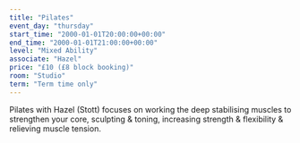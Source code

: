 ```yaml
---
title: "Pilates"
event_day: "thursday"
start_time: "2000-01-01T20:00:00+00:00"
end_time: "2000-01-01T21:00:00+00:00"
level: "Mixed Ability"
associate: "Hazel"
price: "£10 (£8 block booking)"
room: "Studio"
term: "Term time only"
---
```


Pilates with Hazel (Stott) focuses on working the deep stabilising muscles to strengthen your core, sculpting & toning, increasing strength & flexibility & relieving muscle tension.